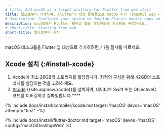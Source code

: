 ```yaml
---
# title: Add macOS as a target platform for Flutter from web start
title: 웹으로부터 시작하여, Flutter의 대상 플랫폼으로 macOS 추가 ([macOS] web + macOS)
# description: Configure your system to develop Flutter mobile apps on macOS.
description: macOS에서 Flutter 모바일 앱을 개발하도록 시스템을 구성하세요.
# short-title: Starting from web
short-title: 웹으로부터 시작
---
```

macOS 데스크톱을 Flutter 앱 대상으로 추가하려면, 다음 절차를 따르세요.

## Xcode 설치 {:#install-xcode}

1. Xcode에 최소 26GB의 스토리지를 할당합니다.
   최적의 구성을 위해 42GB의 스토리지를 할당하는 것을 고려하세요.
2. [Xcode][] {{site.appnow.xcode}}를 설치하여, 
   네이티브 Swift 또는 ObjectiveC 코드를 디버깅하고 컴파일합니다.****

{% include docs/install/compiler/xcode.md target='macOS' devos='macOS' attempt="first" -%}

{% include docs/install/flutter-doctor.md target='macOS' devos='macOS' config='macOSDesktopWeb' %}

[Xcode]: {{site.apple-dev}}/xcode/
